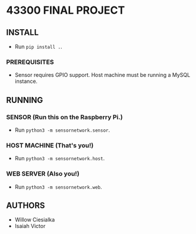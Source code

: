 # 43300 FINAL PROJECT

## INSTALL

- Run `pip install .`.

### PREREQUISITES

- Sensor requires GPIO support. Host machine must be running a MySQL instance.

## RUNNING

### SENSOR (Run this on the Raspberry Pi.)

- Run `python3 -m sensornetwork.sensor`.

### HOST MACHINE (That's you!)

- Run `python3 -m sensornetwork.host`.

### WEB SERVER (Also you!)

- Run `python3 -m sensornetwork.web`.

## AUTHORS

- Willow Ciesialka
- Isaiah Victor